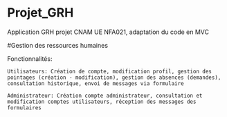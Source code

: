 # Projet_GRH
Application GRH projet CNAM UE NFA021, adaptation du code en MVC

#Gestion des ressources humaines

Fonctionnalités:

    Utilisateurs: Création de compte, modification profil, gestion des pointages (création - modification), gestion des absences (demandes), consultation historique, envoi de messages via formulaire

    Administrateur: Création compte administrateur, consultation et modification comptes utilisateurs, réception des messages des formulaires
